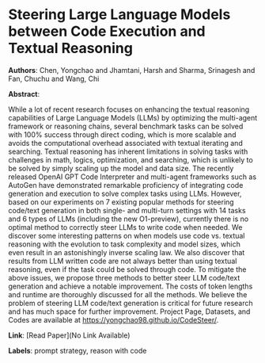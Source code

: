 # Steering Large Language Models between Code Execution and Textual Reasoning

**Authors**: Chen, Yongchao and Jhamtani, Harsh and Sharma, Srinagesh and Fan, Chuchu and Wang, Chi

**Abstract**:

While a lot of recent research focuses on enhancing the textual reasoning capabilities of Large Language Models (LLMs) by optimizing the multi-agent framework or reasoning chains, several benchmark tasks can be solved with 100% success through direct coding, which is more scalable and avoids the computational overhead associated with textual iterating and searching. Textual reasoning has inherent limitations in solving tasks with challenges in math, logics, optimization, and searching, which is unlikely to be solved by simply scaling up the model and data size. The recently released OpenAI GPT Code Interpreter and multi-agent frameworks such as AutoGen have demonstrated remarkable proficiency of integrating code generation and execution to solve complex tasks using LLMs. However, based on our experiments on 7 existing popular methods for steering code/text generation in both single- and multi-turn settings with 14 tasks and 6 types of LLMs (including the new O1-preview), currently there is no optimal method to correctly steer LLMs to write code when needed. We discover some interesting patterns on when models use code vs. textual reasoning with the evolution to task complexity and model sizes, which even result in an astonishingly inverse scaling law. We also discover that results from LLM written code are not always better than using textual reasoning, even if the task could be solved through code. To mitigate the above issues, we propose three methods to better steer LLM code/text generation and achieve a notable improvement. The costs of token lengths and runtime are thoroughly discussed for all the methods. We believe the problem of steering LLM code/text generation is critical for future research and has much space for further improvement. Project Page, Datasets, and Codes are available at https://yongchao98.github.io/CodeSteer/.

**Link**: [Read Paper](No Link Available)

**Labels**: prompt strategy, reason with code
